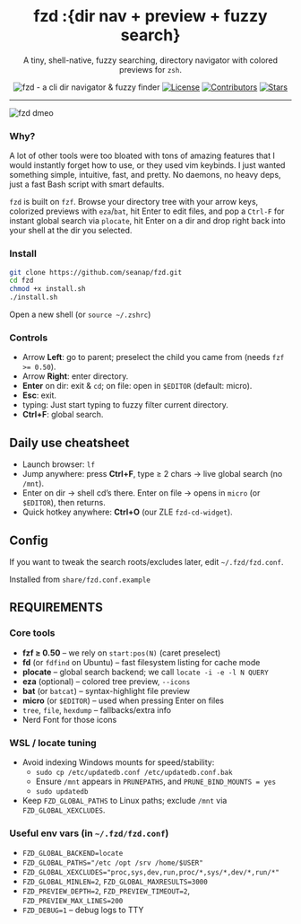 <div align="center" markdown="1">
   <br>
   
  # fzd :{dir nav + preview + fuzzy search}<br>
A tiny, shell-native, fuzzy searching, directory navigator with colored previews for `zsh`. 
</div>
 


<div align="center">
  <img src="https://i.imgur.com/InGa0TZ.png" alt="fzd - a cli dir navigator & fuzzy finder">
  <a href="https://github.com/seanap/fzd?tab=MIT-1-ov-file#readme"><img src="https://img.shields.io/github/license/seanap/fzd" alt="License"></a>
  <a href="https://github.com/seanap/fzd/graphs/contributors"><img src="https://img.shields.io/github/contributors/seanap/fzd" alt="Contributors"></a>
  <a href="https://github.com/seanap/fzd/stargazers"><img src="https://img.shields.io/github/stars/seanap/fzd?style=flat" alt="Stars"></a>
</div>

---

![fzd dmeo](/share/demo/fzd_demo.gif)


### Why? 
A lot of other tools were too bloated with tons of amazing features that I would instantly forget how to use, or they used vim keybinds. I just wanted something simple, intuitive, fast, and pretty. No daemons, no heavy deps, just a fast Bash script with smart defaults.

`fzd` is built on `fzf`. Browse your directory tree with your arrow keys, colorized previews with `eza`/`bat`, hit Enter to edit files, and pop a `Ctrl-F` for instant global search via `plocate`, hit Enter on a dir and drop right back into your shell at the dir you selected. 

### Install
```bash
git clone https://github.com/seanap/fzd.git
cd fzd
chmod +x install.sh
./install.sh
```
Open a new shell (or `source ~/.zshrc`)

### Controls
- Arrow **Left**: go to parent; preselect the child you came from (needs `fzf >= 0.50`).
- Arrow **Right**: enter directory.
- **Enter** on dir: exit & `cd`; on file: open in `$EDITOR` (default: micro).
- **Esc**: exit.
- typing: Just start typing to fuzzy filter current directory.
- **Ctrl+F**: global search.

## Daily use cheatsheet

* Launch browser: `lf`
* Jump anywhere: press **Ctrl+F**, type ≥ 2 chars → live global search (no `/mnt`).
* Enter on dir → shell cd’s there.
  Enter on file → opens in `micro` (or `$EDITOR`), then returns.
* Quick hotkey anywhere: **Ctrl+O** (our ZLE `fzd-cd-widget`).

## Config
If you want to tweak the search roots/excludes later, edit `~/.fzd/fzd.conf`.

Installed from `share/fzd.conf.example`


## REQUIREMENTS

### Core tools
- **fzf ≥ 0.50** – we rely on `start:pos(N)` (caret preselect)
- **fd** (or `fdfind` on Ubuntu) – fast filesystem listing for cache mode
- **plocate** – global search backend; we call `locate -i -e -l N QUERY`
- **eza** (optional) – colored tree preview, `--icons`
- **bat** (or `batcat`) – syntax-highlight file preview
- **micro** (or `$EDITOR`) – used when pressing Enter on files
- `tree`, `file`, `hexdump` – fallbacks/extra info
- Nerd Font for those icons

### WSL / locate tuning
- Avoid indexing Windows mounts for speed/stability:
  - `sudo cp /etc/updatedb.conf /etc/updatedb.conf.bak`
  - Ensure `/mnt` appears in `PRUNEPATHS`, and `PRUNE_BIND_MOUNTS = yes`
  - `sudo updatedb`
- Keep `FZD_GLOBAL_PATHS` to Linux paths; exclude `/mnt` via `FZD_GLOBAL_XEXCLUDES`.

### Useful env vars (in `~/.fzd/fzd.conf`)
- `FZD_GLOBAL_BACKEND=locate`
- `FZD_GLOBAL_PATHS="/etc /opt /srv /home/$USER"`
- `FZD_GLOBAL_XEXCLUDES="proc,sys,dev,run,proc/*,sys/*,dev/*,run/*"`
- `FZD_GLOBAL_MINLEN=2`, `FZD_GLOBAL_MAXRESULTS=3000`
- `FZD_PREVIEW_DEPTH=2`, `FZD_PREVIEW_TIMEOUT=2`, `FZD_PREVIEW_MAX_LINES=200`
- `FZD_DEBUG=1` – debug logs to TTY
